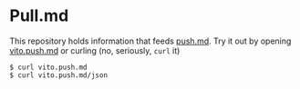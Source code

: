 # Pull.md

This repository holds information that feeds [push.md](https://push.md).
Try it out by opening [vito.push.md](https://vito.push.md) or curling (no, seriously, `curl` it)

```
$ curl vito.push.md
$ curl vito.push.md/json
```
